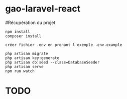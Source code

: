 # gao-laravel-react

#Récupération du projet

    npm install
    composer install

    créer fichier .env en prenant l'exemple .env.example

    php artisan migrate
    php artisan key:generate
    php artisan db:seed --class=DatabaseSeeder
    php artisan serve
    npm run watch

# TODO
